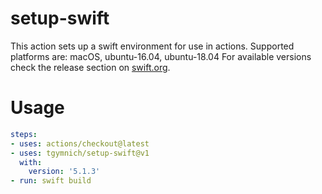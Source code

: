 # setup-swift

This action sets up a swift environment for use in actions.
Supported platforms are: macOS, ubuntu-16.04, ubuntu-18.04
For available versions check the release section on [swift.org](https://swift.org/download/#releases).

# Usage

```yaml
steps:
- uses: actions/checkout@latest
- uses: tgymnich/setup-swift@v1
  with:
    version: '5.1.3'
- run: swift build
```
